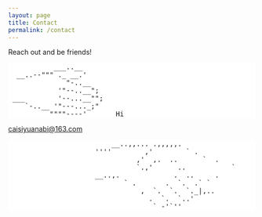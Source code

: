 ```yaml
---
layout: page
title: Contact
permalink: /contact
---
```


<style>
  pre {
    background-color: white; /* 将背景色设置为白色 */
  }
</style>

Reach out and be friends!

<pre>
           ___..__
  __..--""" ._ __.'
              "-..__
            '"--..__";
 ___        '--...__"";
    `-..__ '"---..._;"
          """"----'       Hi
</pre>
<a href="mailto:caisiyuanabi@163.com" style="color: red;">caisiyuanabi@163.com</a><br>
<pre>
                         __..,,... .,,,,,.
                     ''''        ,'        ` .
                               ,'  ,.  ..      `  .
                               `.,'      ..           `
                     __..,.             .  ..     .          Connected.
                            ` .       .  `.  .` `
                                ,  `.  `.  `._|,..
                                  .  `.  `..'
                                   ` -'`''
</pre>
